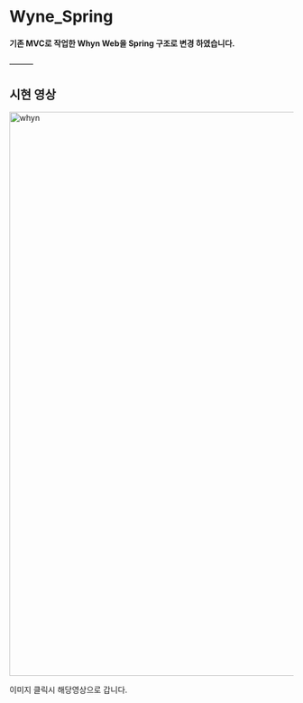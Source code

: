 # Wyne_Spring


#### 기존 MVC로 작업한 Whyn Web을 Spring 구조로 변경 하였습니다.


———

## 시현 영상



[<img width="1000" alt="whyn" src="https://user-images.githubusercontent.com/70096347/108584816-94d99a00-7387-11eb-9a89-8da8a78f96bc.png">](https://www.youtube.com/watch?v=APA3r63zcQU&feature=youtu.be)

이미지 클릭시 해당영상으로 갑니다.
